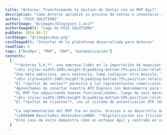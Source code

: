 ```yaml
---
title: "Anteros: Transformando la Gestión de Ventas con un MVP Ágil"
description: "Cómo Anteros optimizó su proceso de ventas e inventario con una solución no intrusiva basada en Manager ERP."
author: "FUIX SOLUTIONS"
authorImage: "@/images/blog/post-1.avif"
authorImageAlt: "Logo de FUIX SOLUTIONS"
pubDate: 2024-06-17
cardImage: "@/images/mvp.png"
cardImageAlt: "Interfaz de la plataforma desarrollada para Anteros"
readTime: 5
tags: ["DevOps", "MVP", "ERP", "Automatización"]
contents:
  [
    "**Anteros S.A.**, una empresa líder en la importación de maquinaria industrial, enfrentaba un desafío crítico: digitalizar y optimizar sus procesos de ventas sin reemplazar su sistema central, un Manager ERP funcional, pero obsoleto. La necesidad inicial era clara: crear una plataforma ligera que permitiera interactuar con este ERP, facilitando así el trabajo del equipo de ventas en terreno, propio del rubro forestal.\n",
    "<div style='width:100%;height:0;padding-bottom:75%;position:relative;'><iframe src='https://giphy.com/embed/gZqIS1iIH37ngno2cL' width='100%' height='100%' style='position:absolute' frameBorder='0' class='giphy-embed' allowFullScreen></iframe></div>",
    "Una meta ambiciosa, pero necesaria. Como cualquier otro músculo, la digitalización requiere un constante entrenamiento. Luego de una auditoría, planteamos una solución de poco riesgo: un <a href='https://fuix.cl/es/services/mvp' target='_blank'>MVP (Minimum Viable Product)</a> como primera etapa del proyecto. La estrategia fue desarrollar una API (Express.js) no intrusiva que pueda operar directamente con los datos del ERP existente. El MVP se desarrolló con dos enfoques principales: **búsqueda de productos** y **creación de cotizaciones**.\n",
    "<div style=width:100%;height:0;padding-bottom:75%;position:relative;><iframe src=https://giphy.com/embed/G19Ul83yGtcyx1j4o1 width=100% height=100% style=position:absolute frameBorder=0 class=giphy-embed allowFullScreen></iframe></div>",
    "El **portal de ventas** permitió a los representantes comerciales consultar en tiempo real la disponibilidad de productos, precios y realizar notas de pedido directamente desde la plataforma.",
    "Apovechamos de conectar nuestra API Express con Woocommerce para sincronizar stock, precios y fotos y archivos adjuntos (manuales, despieces, etc.), automatizando tareas de Marketing.\n",
    "EL MVP fue adquiriendo nuevas funcionalidades, luego de seis meses, decidimos compartir estas funcionalidades con los clientes de Anteros en un **portal de clientes**.\n",
    "<div style='width:100%;height:0;padding-bottom:59%;position:relative;'><iframe src='https://giphy.com/embed/cDsDINnXE75frN2PYD' width='100%' height='100%' style='position:absolute' frameBorder='0' class='giphy-embed' allowFullScreen></iframe></div>",
    "El **portal de clientes**, con un sistema de autenticación OTP (One-Time Password), permitió a los clientes revisar sus compras, estados de órdenes y cotizaciones de manera autónoma.\n",

    "La implementación del MVP fue un éxito. Gracias a su desarrollo ágil y a la integración no intrusiva, Anteros pudo digitalizar sus procesos sin interrumpir las operaciones diarias. La nueva plataforma mejoró la movilidad del equipo de ventas, aumentó la eficiencia en la creación de notas de pedido y elevó la satisfacción del cliente al brindarles acceso transparente a su información.",
    "\u000A## Resultados obtenidos\u000A- **Digitalización sin fricción**: La API permitió leer y procesar datos del ERP existente sin modificaciones.\u000A- **Optimización de procesos**: Reducción significativa del tiempo en la creación y procesamiento de notas de pedidos.\u000A- **Autonomía del cliente**: Acceso fácil y seguro a información clave sobre sus compras y cotizaciones.\u000A\u000A\n\n<figure>\n  <img src=\"@/images/mvp.png\" alt=\"Interfaz del portal de ventas de Anteros\" />\n  <figcaption>Portal de ventas: consulta en tiempo real de productos y creación de notas de pedido.</figcaption>\n</figure>\n\u000A\n<figure>\n  <div style='width:100%;height:0;padding-bottom:90%;position:relative;'><iframe src='https://giphy.com/embed/vQoaLoI3rxkuXFzcRp' width='100%' height='100%' style='position:absolute' frameBorder='0' class='giphy-embed' allowFullScreen></iframe></div>\n  <figcaption>Portal de clientes: autonomía para revisar órdenes y cotizaciones.</figcaption>\n</figure>",
    "Este caso de éxito demuestra cómo un enfoque ágil y centrado en soluciones puede modernizar procesos críticos de negocio sin reemplazar sistemas existentes. FUIX SOLUTIONS continúa colaborando con Anteros en nuevas etapas para expandir las funcionalidades de la plataforma, incorporando más herramientas de automatización y optimización en futuras fases.",
  ]
---
```

